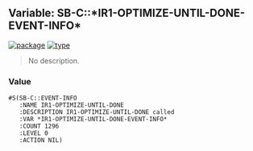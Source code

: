 ## Variable: SB-C::\*IR1-OPTIMIZE-UNTIL-DONE-EVENT-INFO\*
[![package](https://img.shields.io/badge/Package-SB--C-5f9ea0.svg?style=social&colorA=999999)](../) [![type](https://img.shields.io/badge/Type-Variable-5f9ea0.svg?style=social&colorA=999999)](../#variable) 

> No description.

### Value
```
#S(SB-C::EVENT-INFO
   :NAME IR1-OPTIMIZE-UNTIL-DONE
   :DESCRIPTION IR1-OPTIMIZE-UNTIL-DONE called
   :VAR *IR1-OPTIMIZE-UNTIL-DONE-EVENT-INFO*
   :COUNT 1296
   :LEVEL 0
   :ACTION NIL)
```
